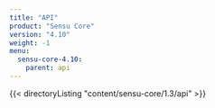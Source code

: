 ```yaml
---
title: "API"
product: "Sensu Core"
version: "4.10"
weight: -1
menu: 
  sensu-core-4.10:
    parent: api
---
```


{{< directoryListing "content/sensu-core/1.3/api" >}}
